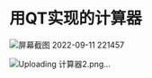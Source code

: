 # 用QT实现的计算器

![屏幕截图 2022-09-11 221457](https://user-images.githubusercontent.com/80156630/189532273-53dabff0-7525-4d73-ba49-e781800ace7f.png)


![Uploading 计算器2.png…]()


